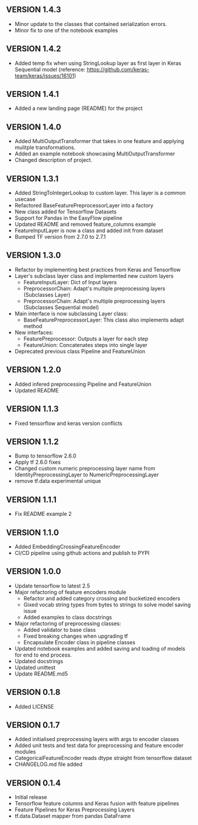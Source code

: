 ## VERSION 1.4.3
* Minor update to the classes that contained serialization errors.
* Minor fix to one of the notebook examples

## VERSION 1.4.2
* Added temp fix when using StringLookup layer as first layer in Keras Sequential model
  (reference: https://github.com/keras-team/keras/issues/16101)

## VERSION 1.4.1
* Added a new landing page (README) for the project

## VERSION 1.4.0
* Added MultiOutputTransformer that takes in one feature and applying mulitple transformations.
* Added an example notebook showcasing MultiOutputTransformer
* Changed description of project.

## VERSION 1.3.1
* Added StringToIntegerLookup to custom layer. This layer is a common usecase
* Refactored BaseFeaturePreprocessorLayer into a factory
* New class added for Tensorflow Datasets
* Support for Pandas in the EasyFlow pipeline
* Updated README and removed feature_columns example
* FeatureInputLayer is now a class and added init from dataset
* Bumped TF version from 2.7.0 to 2.7.1

## VERSION 1.3.0
* Refactor by implementing best practices from Keras and Tensorflow
* Layer's subclass layer class and implemented new custom layers
    - FeatureInputLayer: Dict of Input layers
    - PreprocessorChain: Adapt's multiple preprocessing layers
                            (Subclasses Layer)
    - PreprocessorChain: Adapt's multiple preprocessing layers
                                      (Subclasses Sequential model)
* Main interface is now subclassing Layer class:
    - BaseFeaturePreprocessorLayer: This class also implements adapt method
* New interfaces:
    - FeaturePreprocessor: Outputs a layer for each step
    - FeatureUnion: Concatenates steps into single layer
* Deprecated previous class Pipeline and FeatureUnion

## VERSION 1.2.0
* Added infered preprocessing Pipeline and FeatureUnion
* Updated README

## VERSION 1.1.3
* Fixed tensorflow and keras version conflicts

## VERSION 1.1.2
* Bump to tensorflow 2.6.0
* Apply tf 2.6.0 fixes
* Changed custom numeric preprocessing layer name from IdentityPreprocessingLayer to NumericPreprocessingLayer
* remove tf.data experimental unique

## VERSION 1.1.1
* Fix README example 2

## VERSION 1.1.0
* Added EmbeddingCrossingFeatureEncoder
* CI/CD pipeline using github actions and publish to PYPI

## VERSION 1.0.0
* Update tensorflow to latest 2.5
* Major refactoring of feature encoders module
    - Refactor and added category crossing and bucketized encoders
    - Gixed vocab string types from bytes to strings to solve model saving issue
    - Added examples to class docstrings
* Major refactoring of preprocessing classes:
    - Added validator to base class
    - Fixed breaking changes when upgrading tf
    - Encapsulate Encoder class in pipeline classes
* Updated notebook examples and added saving and loading of models for end to end process.
* Updated docstrings
* Updated unittest
* Update README.md5

## VERSION 0.1.8
* Added LICENSE

## VERSION 0.1.7
* Added initialised preprocessing layers with args to encoder classes
* Added unit tests and test data for preprocessing and feature encoder modules
* CategoricalFeatureEncoder reads dtype straight from tensorflow dataset
* CHANGELOG.md file added

## VERSION 0.1.4
* Initial release 
* Tensorflow feature columns and Keras fusion with feature pipelines
* Feature Pipelines for Keras Preprocessing Layers
* tf.data.Dataset mapper from pandas DataFrame
